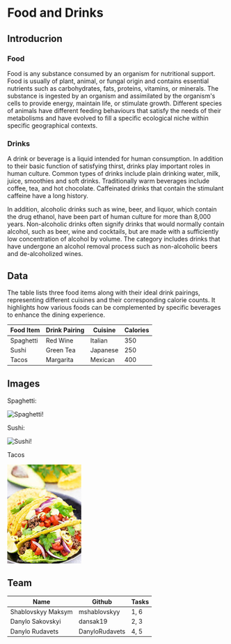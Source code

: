 # Food and Drinks

## Introducrion

### Food

Food is any substance consumed by an organism for nutritional support. Food is usually of plant, animal, or fungal origin and contains essential nutrients such as carbohydrates, fats, proteins, vitamins, or minerals. The substance is ingested by an organism and assimilated by the organism's cells to provide energy, maintain life, or stimulate growth. Different species of animals have different feeding behaviours that satisfy the needs of their metabolisms and have evolved to fill a specific ecological niche within specific geographical contexts.

### Drinks

A drink or beverage is a liquid intended for human consumption. In addition to their basic function of satisfying thirst, drinks play important roles in human culture. Common types of drinks include plain drinking water, milk, juice, smoothies and soft drinks. Traditionally warm beverages include coffee, tea, and hot chocolate. Caffeinated drinks that contain the stimulant caffeine have a long history.

In addition, alcoholic drinks such as wine, beer, and liquor, which contain the drug ethanol, have been part of human culture for more than 8,000 years. Non-alcoholic drinks often signify drinks that would normally contain alcohol, such as beer, wine and cocktails, but are made with a sufficiently low concentration of alcohol by volume. The category includes drinks that have undergone an alcohol removal process such as non-alcoholic beers and de-alcoholized wines.

## Data

The table lists three food items along with their ideal drink pairings, representing different cuisines and their corresponding calorie counts. It highlights how various foods can be complemented by specific beverages to enhance the dining experience.

|Food Item|Drink Pairing|Cuisine|Calories|
|---------|---------|--------|-----|
|Spaghetti|Red Wine|Italian|350|
|Sushi|Green Tea|Japanese|250|
|Tacos|Margarita|Mexican|400|

## Images

Spaghetti:

![Spaghetti!](https://upload.wikimedia.org/wikipedia/commons/thumb/b/bb/%D0%A1%D0%BF%D0%B0%D0%B3%D0%B5%D1%82%D1%82%D0%B8_%D1%81_%D0%B3%D0%B0%D1%80%D0%BD%D0%B8%D1%80%D0%BE%D0%BC.jpg/180px-%D0%A1%D0%BF%D0%B0%D0%B3%D0%B5%D1%82%D1%82%D0%B8_%D1%81_%D0%B3%D0%B0%D1%80%D0%BD%D0%B8%D1%80%D0%BE%D0%BC.jpg "Spaghetti")

Sushi:

![Sushi!](https://upload.wikimedia.org/wikipedia/commons/thumb/4/42/Wikimania_Sushi.jpg/220px-Wikimania_Sushi.jpg "Sushi")

Tacos

![Tacos!](/IMGfolder/tacos.jpg "Tacos")

## Team 

|Name|Github|Tasks|
|---|---|---|
|Shablovskyy Maksym|mshablovskyy|1, 6|
|Danylo Sakovskyi|dansak19|2, 3|
|Danylo Rudavets|DanyloRudavets|4, 5|